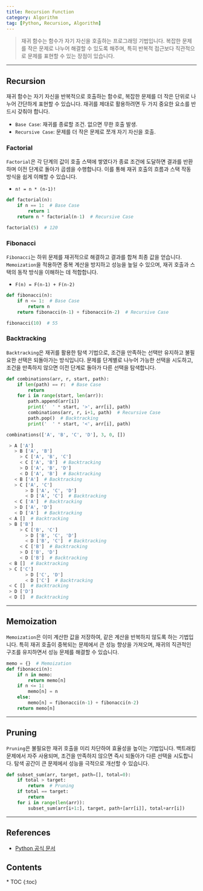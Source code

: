 ```yaml
---
title: Recursion Function
category: Algorithm
tag: [Python, Recursion, Algorithm]
---
```


> 재귀 함수는 함수가 자기 자신을 호출하는 프로그래밍 기법입니다. 복잡한 문제를 작은 문제로 나누어 해결할 수 있도록 해주며, 특히 반복적 접근보다 직관적으로 문제를 표현할 수 있는 장점이 있습니다.

---

## Recursion

재귀 함수는 자기 자신을 반복적으로 호출하는 함수로, 복잡한 문제를 더 작은 단위로 나누어 간단하게 표현할 수 있습니다. 재귀를 제대로 활용하려면 두 가지 중요한 요소를 반드시 갖춰야 합니다.

- `Base Case`: 재귀를 종료할 조건. 없으면 무한 호출 발생.
- `Recursive Case`: 문제를 더 작은 문제로 쪼개 자기 자신을 호출.

### Factorial

`Factorial`은 각 단계의 값이 호출 스택에 쌓였다가 종료 조건에 도달하면 결과를 반환하며 이전 단계로 돌아가 곱셈을 수행합니다. 이를 통해 재귀 호출의 흐름과 스택 작동 방식을 쉽게 이해할 수 있습니다.

- `n! = n * (n-1)!`

```python
def factorial(n):
    if n == 1:  # Base Case
        return 1
    return n * factorial(n-1)  # Recursive Case

factorial(5)  # 120
```

### Fibonacci

`Fibonacci`는 하위 문제를 재귀적으로 해결하고 결과를 합쳐 최종 값을 얻습니다. `Memoization`을 적용하면 중복 계산을 방지하고 성능을 높일 수 있으며, 재귀 호출과 스택의 동작 방식을 이해하는 데 적합합니다.

- `F(n) = F(n-1) + F(n-2)`

```python
def fibonacci(n):
    if n <= 1:  # Base Case
        return n
    return fibonacci(n-1) + fibonacci(n-2)  # Recursive Case

fibonacci(10)  # 55
```

### Backtracking

`Backtracking`은 재귀를 활용한 탐색 기법으로, 조건을 만족하는 선택만 유지하고 불필요한 선택은 되돌아가는 방식입니다. 문제를 단계별로 나누어 가능한 선택을 시도하고, 조건을 만족하지 않으면 이전 단계로 돌아가 다른 선택을 탐색합니다.

```python
def combinations(arr, r, start, path):
    if len(path) == r:  # Base Case
        return
    for i in range(start, len(arr)):
        path.append(arr[i])
        print('  ' * start, '>', arr[i], path)
        combinations(arr, r, i+1, path)  # Recursive Case
        path.pop()  # Backtracking
        print('  ' * start, '<', arr[i], path)

combinations(['A', 'B', 'C', 'D'], 3, 0, [])
```

```python
 > A ['A']
   > B ['A', 'B']
     > C ['A', 'B', 'C']
     < C ['A', 'B']  # Backtracking
     > D ['A', 'B', 'D']
     < D ['A', 'B']  # Backtracking
   < B ['A']  # Backtracking
   > C ['A', 'C']
       > D ['A', 'C', 'D']
       < D ['A', 'C']  # Backtracking
   < C ['A']  # Backtracking
   > D ['A', 'D']
   < D ['A']  # Backtracking
 < A []  # Backtracking
 > B ['B']
     > C ['B', 'C']
       > D ['B', 'C', 'D']
       < D ['B', 'C']  # Backtracking
     < C ['B']  # Backtracking
     > D ['B', 'D']
     < D ['B']  # Backtracking
 < B []  # Backtracking
 > C ['C']
       > D ['C', 'D']
       < D ['C']  # Backtracking
 < C []  # Backtracking
 > D ['D']
 < D []  # Backtracking
```

---

## Memoization

`Memoization`은 이미 계산한 값을 저장하여, 같은 계산을 반복하지 않도록 하는 기법입니다. 특히 재귀 호출이 중복되는 문제에서 큰 성능 향상을 가져오며, 재귀의 직관적인 구조를 유지하면서 성능 문제를 해결할 수 있습니다.

```python
memo = {}  # Memoization
def fibonacci(n):
    if n in memo:
        return memo[n]
    if n <= 1:
        memo[n] = n
    else:
        memo[n] = fibonacci(n-1) + fibonacci(n-2)
    return memo[n]
```

---

## Pruning

`Pruning`은 불필요한 재귀 호출을 미리 차단하여 효율성을 높이는 기법입니다. 백트래킹 문제에서 자주 사용되며, 조건을 만족하지 않으면 즉시 되돌아가 다른 선택을 시도합니다. 탐색 공간이 큰 문제에서 성능을 극적으로 개선할 수 있습니다.

```python
def subset_sum(arr, target, path=[], total=0):
    if total > target:
        return  # Pruning
    if total == target:
        return
    for i in range(len(arr)):
        subset_sum(arr[i+1:], target, path+[arr[i]], total+arr[i])
```

---

## References

- [Python 공식 문서](https://docs.python.org/3/)

<nav class="post-toc" markdown="1">
  <h2>Contents</h2>
* TOC
{:toc}
</nav>
